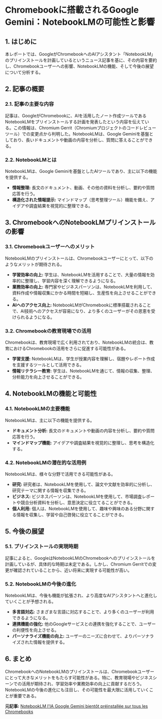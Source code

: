 # Chromebookに搭載されるGoogle Gemini：NotebookLMの可能性と影響

## 1. はじめに

本レポートでは、GoogleがChromebookへのAIアシスタント「NotebookLM」のプリインストールを計画しているというニュース記事を基に、その内容を要約し、Chromebookユーザーへの影響、NotebookLMの機能、そして今後の展望について分析する。

## 2. 記事の概要

### 2.1. 記事の主要な内容

記事は、GoogleがChromebookに、AIを活用したノート作成ツールであるNotebookLMをプリインストールする計画を発表したという内容を伝えている。この情報は、Chromium Gerrit（Chromiumプロジェクトのコードレビューツール）での変更点から判明した。NotebookLMは、Google Geminiを基盤としており、長いドキュメントや動画の内容を分析し、質問に答えることができる。

### 2.2. NotebookLMとは

NotebookLMは、Google Geminiを基盤としたAIツールであり、主に以下の機能を提供する。

* **情報整理:** 長文のドキュメント、動画、その他の資料を分析し、要約や質問応答を行う。
* **構造化された情報提示:** マインドマップ（思考整理ツール）機能を備え、アイデアや調査結果を視覚的に整理できる。

## 3. ChromebookへのNotebookLMプリインストールの影響

### 3.1. Chromebookユーザーへのメリット

NotebookLMのプリインストールは、Chromebookユーザーにとって、以下のようなメリットが期待される。

* **学習効率の向上:** 学生は、NotebookLMを活用することで、大量の情報を効率的に整理し、学習内容を深く理解できるようになる。
* **業務効率の向上:** 専門家やビジネスパーソンは、NotebookLMを利用して、資料作成や情報収集にかかる時間を短縮し、生産性を向上させることができる。
* **AIへのアクセス向上:** NotebookLMがChromebookに標準搭載されることで、AI技術へのアクセスが容易になり、より多くのユーザーがその恩恵を受けられるようになる。

### 3.2. Chromebookの教育現場での活用

Chromebookは、教育現場で広く利用されており、NotebookLMの統合は、教育におけるChromebookの活用をさらに促進する可能性がある。

* **学習支援:** NotebookLMは、学生が授業内容を理解し、宿題やレポート作成を支援するツールとして活用できる。
* **情報リテラシー教育:** 学生は、NotebookLMを通じて、情報の収集、整理、分析能力を向上させることができる。

## 4. NotebookLMの機能と可能性

### 4.1. NotebookLMの主要機能

NotebookLMは、主に以下の機能を提供する。

* **ドキュメント分析:** 長文のドキュメントや動画の内容を分析し、要約や質問応答を行う。
* **マインドマップ機能:** アイデアや調査結果を視覚的に整理し、思考を構造化する。

### 4.2. NotebookLMの潜在的な活用例

NotebookLMは、様々な分野で活用できる可能性がある。

* **研究:** 研究者は、NotebookLMを使用して、論文や文献を効率的に分析し、研究テーマに関する情報を収集できる。
* **ビジネス:** ビジネスパーソンは、NotebookLMを使用して、市場調査レポートや競合分析資料を分析し、意思決定に役立てることができる。
* **個人利用:** 個人は、NotebookLMを使用して、趣味や興味のある分野に関する情報を収集し、学習や自己啓発に役立てることができる。

## 5. 今後の展望

### 5.1. プリインストールの実現時期

記事によると、GoogleはNotebookLMのChromebookへのプリインストールを計画しているが、具体的な時期は未定である。しかし、Chromium Gerritでの変更が確認されていることから、近い将来に実現する可能性が高い。

### 5.2. NotebookLMの今後の進化

NotebookLMは、今後も機能が拡張され、より高度なAIアシスタントへと進化していくことが予想される。

* **多言語対応:** さまざまな言語に対応することで、より多くのユーザーが利用できるようになる。
* **連携機能の強化:** 他のGoogleサービスとの連携を強化することで、ユーザーの利便性を向上させる。
* **パーソナライズ機能の向上:** ユーザーのニーズに合わせて、よりパーソナライズされた情報を提供する。

## 6. まとめ

ChromebookへのNotebookLMのプリインストールは、Chromebookユーザーにとって大きなメリットをもたらす可能性がある。特に、教育現場やビジネスシーンでの活用が期待され、学習効率や業務効率の向上に貢献するだろう。NotebookLMの今後の進化にも注目し、その可能性を最大限に活用していくことが重要である。


**元記事:** [NotebookLM l'IA Google Gemini bientôt préinstallée sur tous les Chromebooks](https://www.blog-nouvelles-technologies.fr/323144/chromebook-notebooklm-google-ia/)
